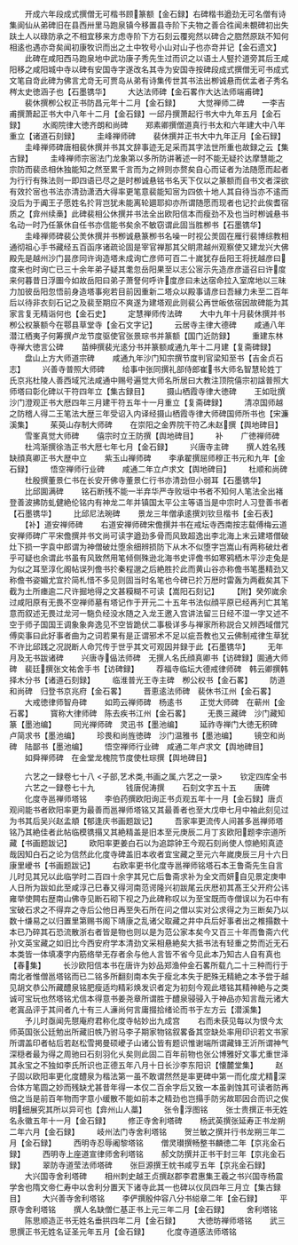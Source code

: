 <!-- { "loadSidebar": true } -->
　　开成六年段成式撰僧无可楷书顾篆额【金石録】右碑楷书遒劲无可名僧有诗集阆仙从弟碑旧在县西卅里马跑泉镇今移置县寺阶下夫物之善合徃闻未覩碑初出失趺土人以碌防承之不相宜移来方虑寺阶下方石刻云覆宛然以碑合之脗然原趺不知何相逺也遇亦竒矣闻初康牧识而出之土中牧号小山对山子也亦竒并记【金石遗文】
　　此碑在咸阳西马跑泉地中武功康子秀先生过而识之以语土人竪扵道旁其后王咸阳移之咸阳城中寺以碑有安国寺字遂改名其寺为安国寺按碑段成式撰僧无可书成式文笔自竒此碑为佛言尤竒无可贾岛从弟有诗集传世其书法出栁诚悬而优孟者子秀名梣太史徳涵子也【石墨镌华】
　　大达法师碑【金石畧作大达法师端甫碑】
　　裴休撰栁公权正书防昌元年十二月【金石録】
　　大觉禅师二碑
　　一李吉甫撰萧起正书大中八年十二月【金石録】一邱丹撰萧起行书大中九年五月【金石録】
　　水阁院律大徳齐朗和尚碑
　　郑素卿撰僧道真行书太和六年建大中八年重立【诸道石刻録】
　　圭峰禅师碑
　　裴休撰并正书大中九年正月【金石録】
　　圭峰禅师碑唐相裴休撰并书其文辞事迹无足采而其字法世所重也故録之云【集古録】
　　圭峰禅师宗宻法门龙象第以多所防讲著述一时不能无疑扵达摩慧能之宗防而裴丞相休独能知之然至累千言而为之辨则亦赘矣自心而证者为法随愿而起者为行行有殊法则一即四语已尽之是时栁诚悬铭书名天下仅以之篆额而自书文者深欲有效扵宻也书法亦清劲潇洒大得率更笔意裴能知宻为四依十地人其自待当亦不逺而没后为于阗王子愿姓名扵背岂犹未能离轮廽耶抑亦所谓随愿而现者也记扵此俟耆宿质之【弇州续槀】此碑裴相公休撰并书法全出欧阳信本而瘦劲不及也当时栁诚悬书名动一时乃任篆休自任书亦信能书矣余不敏窃谓此固当胜栁书【石墨镌华】
　　圭峰禅师碑裴公羙休撰并书栁诚悬篆栁书名噪一时视公羙固在雁行裴博综教相通彻祖心手书藏经五百函序诸疏论固是宰官禅那其父眀肃越州观察使又建龙兴大佛殿先是越州沙门昙彦同许询造塔未成询亡彦师可百二十嵗犹存岳阳王将抚越彦曰度来也时询亡已三十余年弟子疑其耄忽岳阳果至以志公宻示先造彦彦遥召曰许度来何暮昔日浮圗今如故岳阳曰弟子萧詧何呼许度彦曰未达宿命拉入室席地以三昧力加彼岳阳忽悟前身造塔事宛若目前因重新二塔众以殿事请彦曰吾縁力未至二百年后以待非衣刻石记之及裴至期应不爽遂为建塔观此则裴公再世皈依宿因故碑能为其家言复无精诣何也【金石史】
　　定慧禅师传法碑
　　大中九年十月裴休撰并书栁公权篆额今在鄠县草堂寺【金石文字记】
　　云居寺主律大德碑
　　咸通八年潜江栖夷子何筹撰卢龙节度驱使官张景琮书并篆额【国门近防録】
　　重建东林寺禅大徳言公碑
　　苗绅撰裴光逺分书并篆额咸通九年十二月建【复斋碑録】
　　盘山上方大师道宗碑
　　咸通九年沙门知宗撰节度判官梁知至书【吉金贞石志】
　　兴善寺普照大师碑
　　给事中张同撰礼部侍郎崔书大师名智慧轮姓丁氏京兆杜陵人善西域咒法咸通中赐号遍觉大师名所居曰大教注顶院僖宗初諡普照大师塔曰彰化碑以干符四年立【集古録目】
　　摄山栖霞寺律大徳碑
　　王如玭撰沙门澄观正书大厯四年三月建干符五年十一月重立【复斋碑録】
　　清凉国师越之防稽人得二王笔法大歴三年受诏入内译经摄山栖霞寺律大师碑国师所书也【宋濂溪集】
　　茱萸山存制大师碑
　　在崇阳之金界院干符乙未赵撰【舆地碑目】
　　雪峯真觉大师碑
　　僖宗时立王防撰【舆地碑目】
　　补
　　广徳禅师碑
　　杜鸿渐撰徐浩正书大厯七年七月【金石録】
　　兴唐寺主碑
　　撰人姓名残缺顔真卿正书大歴中立
　　紫玉山禅师碑
　　李承翟撰屈师穆正书元和九年【金石録】
　　悟空禅师行业碑
　　咸通二年立卢求文【舆地碑目】
　　杜顺和尚碑
　　杜殷撰董景仁书在长安开佛寺董景仁行书亦清劲但小弱耳【石墨镌华】
　　比邱圎满碑
　　铭石断残不能一半弃华严寺败垣中书者不知何人笔法全出褚登善波拂防虬健絶伦铭内有神龙二年并镇国太平公主等语当是中宗时人习登善书者【石墨镌华】
　　比邱尼法琬碑
　　景龙三年僧承逺撰刘钦旦楷书【金石表】
　　【补】道安禅师碑
　　右道安禅师碑宋儋撰并书在戒坛寺西南按志载傅梅云道安禅师碑广平宋儋撰并书文尚可读字遒劲多骨而风致超逸出李北海上末云建塔僧破灶下损一字袁中郎谓为神僧破灶堕余细辨损防下从木不似堕字岂嵩山有两称破灶者乎可疑也余谓此书虽有风致然用笔倾侧殊逊北海书史评儋书如寒鸦栖木平沙走兔是为似之耳至淳化阁帖误列儋书扵秦程邈之后絶胜扵此而黄山谷亦称儋书笔墨精劲又称儋书姿媚尤宜扵简札惜不多见则固当时名笔也今碑已扵万厯时雷轰为两截矣其下截为土所瘗逾二尺许掘地得之文甚糢糊不可读【嵩阳石刻记】
　　【附】癸夘嵗余过咸阳原有无畏不空禅师墓有塔记作于开元二十五年书法似顔平原已经再刋亡其笔意而叙述无畏过龙河一駞负经没水随之入龙王邀入宫讲法留三日经不湿一字又述不空于师子国国王调象象奔逸见不空皆跪伏二事极详多与禅家所称説合又辨西域僧咒傅奕事曰此好事者曲为之词若果有是正谓邪术不足以疵吾教也又云佛制戒律生草犹不许比邱践之况説断人命咒传于世乎其文可观因并録于此【石墨镌华】
　　无年月及无书跋诸碑
　　兴唐寺偘法师碑　无撰人名氏顔真卿书【访碑録】圎通大师碑　裴廷撰张文祐舍手书【访碑録】
　　荐福寺临坛大德戒律师碑　韩云卿撰韩择木分书【诸道石刻録】
　　临淮普光王寺主碑　栁公权书【金石畧】
　　防道和尚碑　归登书京兆府【金石畧】
　　晋恵逺法师碑　裴休书江州【金石畧】
　　大戒徳律师智舟碑
　　如筠云禅师碑　杨逺书
　　正觉大师碑　在蕲州【金石畧】
　　寳称大律师碑　陈去疾书江州【金石畧】
　　无畏三藏碑　沙门藏知篆【墨池编】
　　同光禅师碑　灵迅书【墨池编】
　　延祚寺禅门大徳无积碑　卢简求书【墨池编】
　　珍畏和尚旌徳碑　沙门温雅书【墨池编】
　　镜空和尚碑　陆鄙书【墨池编】
　　悟空禅师行业碑　咸通二年卢求文【舆地碑目】
　　如舜禅师碑　在金堂龙槐院节度使杜琮撰【舆地碑目】

　　六艺之一録卷七十八
<子部,艺术类,书画之属,六艺之一录>
　　钦定四库全书
　　六艺之一録卷七十九　　　　钱唐倪涛撰
　　石刻文字五十五
　　唐碑
　　化度寺邕禅师塔铭
　　李伯药撰欧阳询正书贞观五年十一月【金石録】唐贞观间能书者欧阳率更为最善而邕禅师塔铭又其最善者也至大戊申七月中袖此刻见过为书其后吴兴赵孟頫【郁逢庆书画题跋记】
　　吾家率更流传人间甚多邕禅师塔铭乃其絶佳者此帖临模镌搨又其絶精盖是旧本至元庚辰二月丁亥欧阳题李宗道所藏【书画题跋记】
　　欧阳率更姜白石以为追踪钟王今观石刻尚使人惊絶矧真迹哉因知白石之论为信然此化度寺碑盖旧本收者宜宝藏之至元六年嵗庚辰三月十六日康里巙书【书画题跋记】
　　右欧率更书化度寺邕禅师铭塔石本王鲁斋先生自言儿时见其兄以此临学时二百四十余字其兄亡后鲁斋求补为全文而妍自见景定庚申人日所为跋如此至咸淳己巳春又得河南范谔隆兴初跋尾云庆厯初其髙王父开府公讳雍举使闗右歴南山佛寺见断石砌下视之乃此碑称叹以为至宝既而寺僧误以为石中有宝破石求之不得弃之寺后公他日再至失石所在问之僧以实对公求得之为三断矣乃以数十缣易之以归置里第赐书阁下靖康之乱诸父取藏之井中兵后好事者出之椎搨数十本已乃碎其石恐流散浙右者皆是物也则以是为范公家本矣今又百三十年而鲁斋六代孙文英宝藏之如旧比今西安府学本清劲文采相悬絶矣大抵书法有轻重之势而近无石本类皆一体填凑字内筋络举无存者余与他人言皆不省今见此本乃知古人自有真也【春集】
　　长沙欧阳信本书在唐许为妙品郑渔仲金石畧所载凢二十三种而行于南北者惟僧邕塔铭而已二铭多所翻刻南本失于瘦北本失于肥殊无精絶之本予尝于越见胡文恭公所藏醴泉铭肥瘦适均精彩焕发识者定为初刻今观此塔铭其精神絶与之类诚可宝玩也然塔铭尤信本得意书姜尧章所谓胜于醴泉骎骎入于神品亦知言哉元诸大老寘品评于其间者凢十有三人濓尚何言庸掇拾绪论而书于左方云【潜溪集】
　　予儿时亟闻先憇庵府君称化度寺帖妙出九成宫
　　右而未获见每以为恨今太师英国张公廷勉出所藏旧帙乃驸马李子期家物铭叙畧备其空缺处率用印识若文书家所谓盖印者帖后若赵松雪掲曼硕巙子山诸公皆有题识惟谢端所谓藏锋王沂所谓神气深穏者最为得之周驰曰石刻羽化乆矣则此固二百年前物也张公博雅好文事尤重世泽其永宝之不独如李氏所识也正德五年八月十日长沙李东阳识【懐麓堂集】
　　赵子固以欧阳率更化度醴泉为楷法第一虽不敢谓然然是率更碑中第一而化度尤精深合体方笔圆之妙而残缺尤甚昔年得一本仅二百余字后又致一本虽剥蚀其可读者防再倍之当是前百年物而字意小缓散不能如前本之精劲也岂搨手防劣故耶因合而识之俟明细展究其所以异可也【弇州山人藁】
　　张令浮图铭
　　张士贵撰正书无姓名永徽五年十一月【金石録】
　　修正寺舍利塔碑
　　杨武英撰张延寿正书龙朔二年六月【金石録】
　　岐州法门寺舍利塔铭
　　贺兰敏之撰并行书龙朔三年二月【金石録】
　　西明寺忍辱阇黎塔铭
　　僧灵瓉撰畅整书麟徳二年【京兆金石録】
　　西明寺上座道宣律师舍利塔铭
　　郝文防撰并正书干封三年【京兆金石録】
　　翠防寺道莹法师塔碑
　　张巨源撰王帎书咸亨五年【京兆金石録】
　　大兴国寺舍利塔碑
　　相州刺史越王贞撰赵郡李君惠集王羲之书兴国寺杨震学舍也隋文帝仁寿中以舍利分置天下诸寺此其一也碑以仪凤四年三月立【集古録目】
　　大兴善寺舍利塔铭
　　李俨撰殷仲容八分书縂章二年【金石録】
　　平原寺舍利塔铭
　　撰人名缺僧仁基正书上元三年二月【金石録】
　　舍利塔铭
　　陈思顺造正书无姓名垂拱四年二月【金石録】
　　大徳昉禅师塔铭
　　武三思撰正书无姓名证圣元年五月【金石録】
　　化度寺道感法师塔铭
